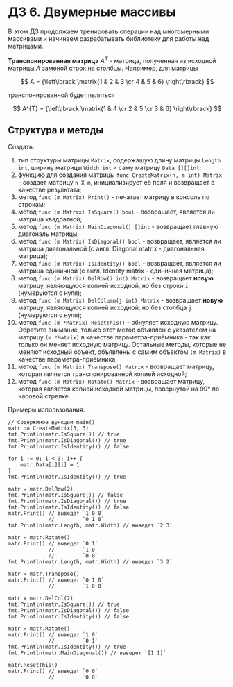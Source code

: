 # ДЗ 6. Двумерные массивы
В этом ДЗ продолжаем тренировать операции над многомерными массивами и начинаем разрабатывать библиотеку для работы над матрицами.

**Транспонированная матрица** $A^{T}$ -  матрица, полученная из исходной матрицы $A$ заменой строк на столбцы.
Например, для матрицы 

$$ A = {\left\lbrack \matrix{1 & 2 & 3 \cr 4 & 5 & 6} \right\rbrack} $$

транспонированной будет являться

$$ A^{T} = {\left\lbrack \matrix{1 & 4 \cr 2 & 5 \cr 3 & 6} \right\rbrack} $$

## Структура и методы
Создать:
1. тип структуры матрицы `Matrix`, содержащую длину матрицы `Length int`, ширину матрицы `Width int` и саму матрицу `Data [][]int`;
2. функцию для создания матрицы `func CreateMatrix(n, m int) Matrix` - создает матрицу `n X m`, инициализирует её поля и возвращает в качестве результата;
3. метод `func (m Matrix) Print()` - печатает матрицу в консоль по строкам;
4. метод `func (m Matrix) IsSquare() bool` - возвращает, является ли матрица квадратной;
5. метод `func (m Matrix) MainDiagonal() []int` - возвращает главную диагональ матрицы;
6. метод `func (m Matrix) IsDiagonal() bool` - возвращает, является ли матрица диагональной (с англ. Diagonal matrix - диагональная матрица);
7. метод `func (m Matrix) IsIdentity() bool` - возвращает, является ли матрица единичной (с англ. Identity matrix - единичная матрица);
8. метод `func (m Matrix) DelRow(i int) Matrix` - возвращает **новую** матрицу, являющуюся копией исходной, но без строки `i` (нумеруются с нуля);
9. метод `func (m Matrix) DelColumn(j int) Matrix` - возвращает **новую** матрицу, являющуюся копией исходной, но без столбца `j` (нумеруются с нуля);
10. метод `func (m *Matrix) ResetThis()` - обнуляет исходную матрицу. Обратите внимание, только этот метод объявлен с указателем на матрицу `(m *Matrix)` в качестве параметра-приёмника - так как только он меняет исходную матрицу. Остальные методы, которые не меняют исходный объект, объявлены с самим объектом `(m Matrix)` в качестве параметра-приёмника;
11. метод `func (m Matrix) Transpose() Matrix` - возвращает матрицу, которая является транспонированной копией исходной;
12. метод `func (m Matrix) Rotate() Matrix` - возвращает матрицу, которая является копией исходной матрицы, повернутой на 90° по часовой стрелке.

Примеры использования:
```golang
// Содержимое функции main()
matr := CreateMatrix(3, 3)
fmt.Println(matr.IsSquare()) // true
fmt.Println(matr.IsDiagonal()) // true
fmt.Println(matr.IsIdentity()) // false

for i := 0; i < 3; i++ {
    matr.Data[i][i] = 1
}
fmt.Println(matr.IsIdentity()) // true

matr = matr.DelRow(2)
fmt.Println(matr.IsSquare()) // false
fmt.Println(matr.IsDiagonal()) // true
fmt.Println(matr.IsIdentity()) // false
matr.Print() // выведет `1 0 0`
             //         `0 1 0`
fmt.Println(matr.Length, matr.Width) // выведет `2 3`

matr = matr.Rotate()
matr.Print() // выведет `0 1`
             //         `1 0`
             //         `0 0`
fmt.Println(matr.Length, matr.Width) // выведет `3 2`

matr = matr.Transpose()
matr.Print() // выведет `0 1 0`
             //         `1 0 0`

matr = matr.DelCol(2)
fmt.Println(matr.IsSquare()) // true
fmt.Println(matr.IsDiagonal()) // false
fmt.Println(matr.IsIdentity()) // false

matr = matr.Rotate()
matr.Print() // выведет `1 0`
             //         `0 1`
fmt.Println(matr.IsIdentity()) // true
fmt.Println(matr.MainDiagonal()) // выведет `[1 1]`

matr.ResetThis()
matr.Print() // выведет `0 0`
             //         `0 0`
```
